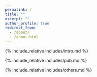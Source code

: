 ```yaml
---
permalink: /
title: ""
excerpt: ""
author_profile: true
redirect_from: 
  - /about/
  - /about.html
---
```


<span class='anchor' id='about-me'></span>
{% include_relative includes/intro.md %}

<!-- {% include_relative includes/news.md %}-->

{% include_relative includes/pub.md %}

<!-- {% include_relative includes/honers.md %}-->

{% include_relative includes/others.md %}